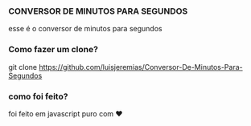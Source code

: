 ### CONVERSOR DE MINUTOS PARA SEGUNDOS

esse é o conversor de minutos para segundos

### Como fazer um clone?

git clone https://github.com/luisjeremias/Conversor-De-Minutos-Para-Segundos

### como foi feito?

foi feito em javascript puro com ❤
